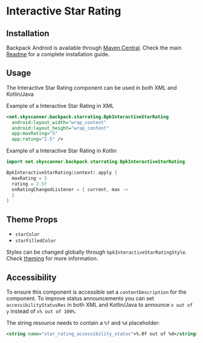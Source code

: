 # Interactive Star Rating

## Installation

Backpack Android is available through [Maven Central](https://search.maven.org/artifact/net.skyscanner.backpack/backpack-android). Check the main [Readme](https://github.com/skyscanner/backpack-android#installation) for a complete installation guide.

## Usage

The Interactive Star Rating component can be used in both XML and Kotlin/Java

Example of a Interactive Star Rating in XML

```xml
<net.skyscanner.backpack.starrating.BpkInteractiveStarRating
  android:layout_width="wrap_content"
  android:layout_height="wrap_content"
  app:maxRating="5"
  app:rating="2.5" />
```

Example of a Interactive Star Rating in Kotlin

```Kotlin
import net.skyscanner.backpack.starrating.BpkInteractiveStarRating

BpkInteractiveStarRating(context).apply {
  maxRating = 5
  rating = 2.5f
  onRatingChangedListener = { current, max ->
  }
}
```

## Theme Props

- `starColor`
- `starFilledColor`

Styles can be changed globally through `bpkInteractiveStarRatingStyle`. Check [theming](https://github.com/Skyscanner/backpack-android/blob/main/docs/view/THEMING.md) for more information.


## Accessibility

To ensure this component is accessible set a `contentDescription` for the component.
To improve status announcements you can set `accessibilityStatusRes` in both XML and Kotlin/Java to announce `x out of y` instead of `x% out of 100%`.

The string resource needs to contain a `%f` and `%d` placeholder:

```xml
<string name="star_rating_accessibility_status">%.0f out of %d</string>
```
